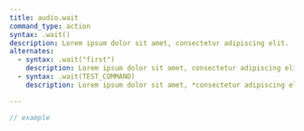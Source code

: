 ```yaml
---
title: audio.wait
command_type: action
syntax: .wait()
description: Lorem ipsum dolor sit amet, consectetur adipiscing elit.
alternates:
  - syntax: .wait("first")
    description: Lorem ipsum dolor sit amet, consectetur adipiscing elit.
  - syntax: .wait(TEST_COMMAND)
    description: Lorem ipsum dolor sit amet, *consectetur adipiscing elit*.

---
```


```javascript
// example
```
